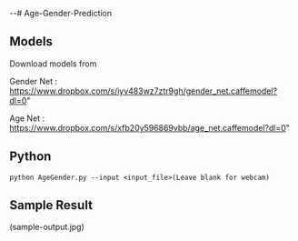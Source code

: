 --# Age-Gender-Prediction

## Models
Download models from

Gender Net : https://www.dropbox.com/s/iyv483wz7ztr9gh/gender_net.caffemodel?dl=0"

Age Net : https://www.dropbox.com/s/xfb20y596869vbb/age_net.caffemodel?dl=0"

## Python
```
python AgeGender.py --input <input_file>(Leave blank for webcam)
```

## Sample Result

(sample-output.jpg)
